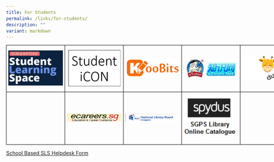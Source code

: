 ```yaml
---
title: For Students
permalink: /links/for-students/
description: ""
variant: markdown
---
```

<style type="text/css">
.tg  {border-collapse:collapse;border-spacing:0;margin:0px auto;}
.tg td{border-color:black;border-style:solid;border-width:1px;font-family:Arial, sans-serif;font-size:14px;
  overflow:hidden;padding:10px 5px;word-break:normal;}
.tg th{border-color:black;border-style:solid;border-width:1px;font-family:Arial, sans-serif;font-size:14px;
  font-weight:normal;overflow:hidden;padding:10px 5px;word-break:normal;}
.tg .tg-nrix{text-align:center;vertical-align:middle}
</style>
<table class="tg" style="undefined;table-layout: fixed; width: 800px">
<colgroup>
<col style="width: 160px">
<col style="width: 160px">
<col style="width: 160px">
<col style="width: 160px">
<col style="width: 160px">
</colgroup>
<tbody>
  <tr>
    <td class="tg-nrix"><a href="https://vle.learning.moe.edu.sg/login" target="_self"> 
          <img src="/images/sls.jpg" style="width:100%"></a></td>
    <td class="tg-nrix"><a href="https://workspace.google.com/dashboard" target="_self"> 
          <img src="/images/studenticon.jpeg" style="width:100%"></a></td>
    <td class="tg-nrix"><a href="https://member.koobits.com/" target="_self"> 
          <img src="/images/koobits.png" style="width:100%"></a></td>
    <td class="tg-nrix"><a href="https://ezhishi.com/" target="_self"> 
          <img src="/images/ezhishi.jpeg" style="width:100%"></a></td>
    <td class="tg-nrix"><a href="https://go.dudu.town/cos/o.x?c=/ca4_dd/user&amp;func=login" target="_self"> 
          <img src="/images/dudutown.png" style="width:100%"></a></td>
  </tr>
  <tr>
    <td class="tg-nrix"></td>
    <td class="tg-nrix"><a href="https://www.myskillsfuture.gov.sg/content/student/en/primary.html" target="_self"> 
          <img src="/images/studentsecg.jpeg" style="width:100%"></a></td>
    <td class="tg-nrix"><a href="https://eresources.nlb.gov.sg/Main" target="_self"> 
          <img src="/images/nlb.jpeg" style="width:100%"></a></td>
    <td class="tg-nrix"><a href="https://schoolibrary.moe.edu.sg/stgabrielspri/cgi-bin/spydus.exe/MSGTRN/WPAC/HOME" target="_self"> 
          <img src="/images/spydus.jpeg" style="width:100%"></a></td>
    <td class="tg-nrix"></td>
  </tr>
</tbody>
</table>

[School Based SLS Helpdesk Form](https://form.gov.sg/68d645a724853a2522f46756)